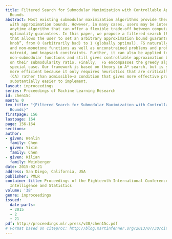 ```yaml
---
title: Filtered Search for Submodular Maximization with Controllable Approximation
  Bounds
abstract: Most existing submodular maximization algorithms provide theoretical guarantees
  with approximation bounds. However, in many cases, users may be interested in an
  anytime algorithm that can offer a flexible trade-off between computation time and
  optimality guarantees. In this paper, we propose a filtered search (FS) framework
  that allows the user to set an arbitrary approximation bound guarantee with a “tunable
  knob”, from 0 (arbitrarily bad) to 1 (globally optimal). FS naturally handles monotone
  and non-monotone functions as well as unconstrained problems and problems with cardinality,
  matroid, and knapsack constraints. Further, it can also be applied to (non-negative)
  non-submodular functions and still gives controllable approximation bounds based
  on their submodularity ratio. Finally,  FS encompasses the greedy algorithm as a
  special case. Our framework is based on theory in A* search, but is substantially
  more efficient because it only requires heuristics that are critically admissible
  (CA) rather than admissible—a condition that gives more effective pruning and is
  substantially easier to implement.
layout: inproceedings
series: Proceedings of Machine Learning Research
id: chen15c
month: 0
tex_title: "{Filtered Search for Submodular Maximization with Controllable Approximation
  Bounds}"
firstpage: 156
lastpage: 164
page: 156-164
sections: 
author:
- given: Wenlin
  family: Chen
- given: Yixin
  family: Chen
- given: Kilian
  family: Weinberger
date: 2015-02-21
address: San Diego, California, USA
publisher: PMLR
container-title: Proceedings of the Eighteenth International Conference on Artificial
  Intelligence and Statistics
volume: '38'
genre: inproceedings
issued:
  date-parts:
  - 2015
  - 2
  - 21
pdf: http://proceedings.mlr.press/v38/chen15c.pdf
# Format based on citeproc: http://blog.martinfenner.org/2013/07/30/citeproc-yaml-for-bibliographies/
---
```

